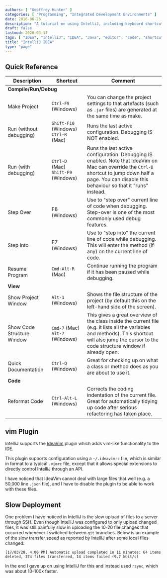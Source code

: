 ```yaml
---
authors: [ "Geoffrey Hunter" ]
categories: [ "Programming", "Integrated Development Environments" ]
date: 2016-06-26
description: "A tutorial on using IntelliJ, including keyboard shortcuts and how to use the IdeaVim plugin."
draft: false
lastmod: 2020-03-17
tags: [ "IDEs", "IntelliJ", "IDEA", "Java", "editor", "code", "shortcuts", "IdeaVim", "vim", "Windows", "Mac", "Python", "ssh", "deployments", "server" ]
title: "IntelliJ IDEA"
type: "page"
---
```


## Quick Reference

<table>
  <thead>
    <tr>
      <th>Description</th>
      <th>Shortcut</th>
      <th>Comment</th>
    </tr>
  </thead>
  <tbody>
    <tr>
      <td colspan="3"><b>Compile/Run/Debug</b></td>
    </tr>
    <tr>
      <td>Make Project</td>
      <td>
        <code>Ctrl-F9</code> (Windows)
      </td>
      <td>You can change the project settings to that artefacts (such as <code>.jar</code> files) are generated at the same time as make.</td>
    </tr>
    <tr>
      <td>Run (without debugging)</td>
      <td>
        <code>Shift-F10</code> (Windows)<br />
        <code>Ctrl-R</code> (Mac)
      </td>
      <td>Runs the last active configuration. Debugging IS NOT enabled.</td>
    </tr>
    <tr>
      <td>Run (with debugging)</td>
      <td>
        <code>Ctrl-D</code> (Mac)
        <code>Shift-F9</code> (Windows)<br />
      </td>
      <td>Runs the last active configuration. Debugging IS enabled. Note that IdeaVim on Mac can override the <code>Ctrl-D</code> shortcut to jump down half a page. You can disable this behaviour so that it "runs" instead.</td>
    </tr>
    <tr>
      <td>Step Over</td>
      <td>F8 (Windows)</td>
      <td>Use to "step over" current line of code when debugging. Step-over is one of the most commonly used debug features.</td>
    </tr>
    <tr>
      <td>Step Into</td>
      <td>F7 (Windows)</td>
      <td>Use to "step into" the current line of code while debugging. This will enter the method (if any) on the current line of code.</td>
    </tr>
    <tr>
      <td>Resume Program</td>
      <td><code>Cmd-Alt-R</code> (Mac)</td>
      <td>Continue running the program if it has been paused while debugging.</td>
    </tr>
    <tr>
      <td colspan="3"><b>View</b></td>
    </tr>
    <tr>
      <td>Show Project Window</td>
      <td><code>Alt-1</code> (Windows)</td>
      <td>Shows the file structure of the project (by default this on the left-hand side of the screen).</td>
    </tr>
    <tr>
      <td>Show Code Structure Window</td>
      <td>
        <code>Cmd-7</code> (Mac)<br>
        <code>Alt-7</code> (Windows)<br>
      </td>
      <td>This gives a great overview of the class inside the current file (e.g. it lists all the variables and methods). This shortcut will also jump the cursor to the code structure window if already open.</td>
    </tr>
    <tr>
      <td>Quick Documentation</td>
      <td><code>Ctrl-Q</code> (Windows)</td>
      <td>Great for checking up on what a class or method does as you are about to use it.</td>
    </tr>
    <tr>
      <td colspan="3"><b>Code</b></td>
    </tr>
    <tr>
      <td>Reformat Code</td>
      <td><code>Ctrl-Alt-L</code> (Windows)</td>
      <td>Corrects the coding indentation of the current file. Great for automatically tidying up code after serious refactoring has taken place.</td>
    </tr>
  </tbody>
</table>

## vim Plugin

IntelliJ supports the [IdeaVim](https://plugins.jetbrains.com/plugin/164-ideavim) plugin which adds vim-like functionality to the IDE.

This plugin supports configuration using a `~/.ideavimrc` file, which is similar in format to a typical `.vimrc` file, except that it allows special extensions to directly control IntelliJ through an API.

I have noticed that IdeaVim cannot deal with large files that well (e.g. a 50,000 line `.json` file), and I have to disable the plugin to be able to work with these files.

## Slow Deployment

One problem I have noticed in IntelliJ is the slow upload of files to a server through SSH. Even though IntelliJ was configured to only upload changed files, it was still painfully slow in uploading the 10-20 file changes that occurred whenever I switched between `git` branches. Below is an example of the slow transfer speed as reported by IntelliJ after some local files changed:

```text
[17/03/20, 4:00 PM] Automatic upload completed in 11 minutes: 64 items deleted, 374 files transferred, 14 items failed (9.7 kbit/s)
```

In the end I gave up on using IntelliJ for this and instead used `rsync`, which was about 10-100x faster.